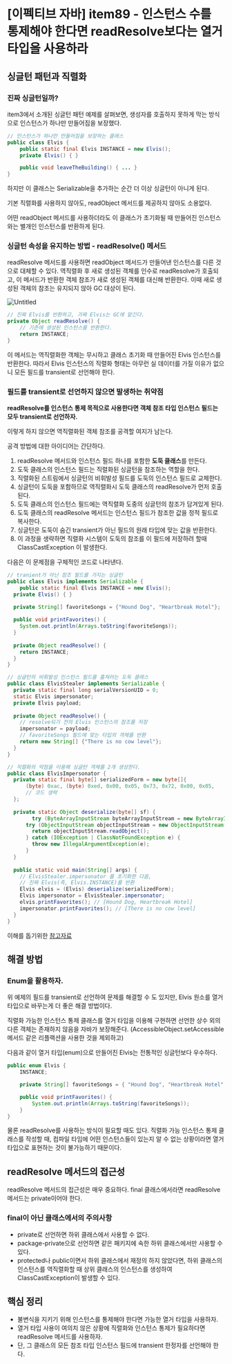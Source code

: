 # [이펙티브 자바] item89 - 인스턴스 수를 통제해야 한다면 readResolve보다는 열거 타입을 사용하라

## 싱글턴 패턴과 직렬화

### 진짜 싱글턴일까?

item3에서 소개된 싱글턴 패턴 예제를 살펴보면, 생성자를 호출하지 못하게 막는 방식으로 인스턴스가 하나만 만들어짐을 보장했다.

```java
// 인스턴스가 하나만 만들어짐을 보장하는 클래스
public class Elvis {
    public static final Elvis INSTANCE = new Elvis();
    private Elvis() { }

    public void leaveTheBuilding() { ... }
}
```

하지만 이 클래스는 Serializable을 추가하는 순간 더 이상 싱글턴이 아니게 된다. 

기본 직렬화를 사용하지 않아도, readObject 메서드를 제공하지 않아도 소용없다. 

어떤 readObject 메서드를 사용하더라도 이 클래스가 초기화될 때 만들어진 인스턴스와는 별개인 인스턴스를 반환하게 된다.

### 싱글턴 속성을 유지하는 방법 - readResolve() 메서드

readResolve 메서드를 사용하면 readObject 메서드가 만들어낸 인스턴스를 다른 것으로 대체할 수 있다. 역직렬화 후 새로 생성된 객체를 인수로 readResolve가 호출되고, 이 메서드가 반환한 객체 참조가 새로 생성된 객체를 대신해 반환한다. 이때 새로 생성된 객체의 참조는 유지되지 않아 GC 대상이 된다.

![Untitled](%5B%E1%84%8B%E1%85%B5%E1%84%91%E1%85%A6%E1%86%A8%E1%84%90%E1%85%B5%E1%84%87%E1%85%B3%20%E1%84%8C%E1%85%A1%E1%84%87%E1%85%A1%5D%20item89%20-%20%E1%84%8B%E1%85%B5%E1%86%AB%E1%84%89%E1%85%B3%E1%84%90%E1%85%A5%E1%86%AB%E1%84%89%E1%85%B3%20%E1%84%89%E1%85%AE%E1%84%85%E1%85%B3%E1%86%AF%20%E1%84%90%E1%85%A9%E1%86%BC%E1%84%8C%E1%85%A6%E1%84%92%E1%85%A2%2012d14f1aa5c44d0a9cd07dfa9a8b2a9d/Untitled.png)

```java
// 진짜 Elvis를 반환하고, 가짜 Elvis는 GC에 맡긴다.
private Object readResolve() {
    // 기존에 생성된 인스턴스를 반환한다.
    return INSTANCE;
}
```

이 메서드는 역직렬화한 객체는 무시하고 클래스 초기화 때 만들어진 Elvis 인스턴스를 반환한다. 따라서 Elvis 인스턴스의 직렬화 형태는 아무런 실 데이터를 가질 이유가 없으니 모든 필드를 transient로 선언해야 한다.

### 필드를 transient로 선언하지 않으면 발생하는 취약점

**readResolve를 인스턴스 통제 목적으로 사용한다면 객체 참조 타입 인스턴스 필드는 모두 transient로 선언하자.**

이렇게 하지 않으면 역직렬화된 객체 참조를 공격할 여지가 남는다. 

공격 방법에 대한 아이디어는 간단하다.

1. readResolve 메서드와 인스턴스 필드 하나를 포함한 **도둑 클래스**를 만든다. 
2. 도둑 클래스의 인스턴스 필드는 직렬화된 싱글턴을 참조하는 역할을 한다.
3. 직렬화된 스트림에서 싱글턴의 비휘발성 필드를 도둑의 인스턴스 필드로 교체한다.
4. 싱글턴이 도둑을 포함하므로 역직렬화시 도둑 클래스의 readResolve가 먼저 호출된다.
5. 도둑 클래스의 인스턴스 필드에는 역직렬화 도중의 싱글턴의 참조가 담겨있게 된다.
6. 도둑 클래스의 readResolve 메서드는 인스턴스 필드가 참조한 값을 정적 필드로 복사한다.
7. 싱글턴은 도둑이 숨긴 transient가 아닌 필드의 원래 타입에 맞는 값을 반환한다.
8. 이 과정을 생략하면 직렬화 시스템이 도둑의 참조를 이 필드에 저장하려 할때 ClassCastException 이 발생한다.

다음은 이 문제점을 구체적인 코드로 나타낸다.

```java
// tranient가 아닌 참조 필드를 가지는 싱글턴
public class Elvis implements Serializable {
	public static final Elvis INSTANCE = new Elvis();
  private Elvis() { }

  private String[] favoriteSongs = {"Hound Dog", "Heartbreak Hotel"};
 
  public void printFavorites() {
    System.out.println(Arrays.toString(favoriteSongs));
  }
  
  private Object readResolve() {
    return INSTANCE;
  }
}
```

```java
// 싱글턴의 비휘발성 인스턴스 필드를 훔쳐러는 도둑 클래스
public class ElvisStealer implements Serializable {
  private static final long serialVersionUID = 0;
  static Elvis impersonator;
  private Elvis payload;
  
  private Object readResolve() {
    // resolve되기 전의 Elvis 인스턴스의 참조를 저장
    impersonator = payload;
    // favoriteSongs 필드에 맞는 타입의 객체를 반환
    return new String[] {"There is no cow level"};
  }
}
```

```java
// 직렬화의 약점을 이용해 싱글턴 객체를 2개 생성한다.
public class ElvisImpersonator {
  private static final byte[] serializedForm = new byte[]{
      (byte) 0xac, (byte) 0xed, 0x00, 0x05, 0x73, 0x72, 0x00, 0x05,
      // 코드 생략
  };
  
  private static Object deserialize(byte[] sf) {
		try (ByteArrayInputStream byteArrayInputStream = new ByteArrayInputStream(sf)) {
      try (ObjectInputStream objectInputStream = new ObjectInputStream(byteArrayInputStream)) {
        return objectInputStream.readObject();
      } catch (IOException | ClassNotFoundException e) {
        throw new IllegalArgumentException(e);
      }
  }
  
  public static void main(String[] args) {
    // ElvisStealer.impersonator 를 초기화한 다음,
    // 진짜 Elvis(즉, Elvis.INSTANCE)를 반환
    Elvis elvis = (Elvis) deserialize(serializedForm);
    Elvis impersonator = ElvisStealer.impersonator;
    elvis.printFavorites(); // [Hound Dog, Heartbreak Hotel]
    impersonator.printFavorites(); // [There is no cow level]
  }
}
```

이해를 돕기위한 [참고자료](https://stackoverflow.com/questions/37660696/elvisstealer-from-effective-java)

## 해결 방법

### Enum을 활용하자.

위 예제의 필드를 transient로 선언하여 문제를 해결할 수 도 있지만, Elvis 원소를 열거 타입으로 바꾸는게 더 좋은 해결 방법이다.

직렬화 가능한 인스턴스 통제 클래스를 열거 타입을 이용해 구현하면 선언한 상수 외의 다른 객체는 존재하지 않음을 자바가 보장해준다. (AccessibleObject.setAccessible 메서드 같은 리플랙션을 사용한 것을 제외하고)

다음과 같이 열거 타입(enum)으로 만들어진 Elvis는 전통적인 싱글턴보다 우수하다.

```java
public enum Elvis {
    INSTANCE;

    private String[] favoriteSongs = { "Hound Dog", "Heartbreak Hotel" };

    public void printFavorites() {
        System.out.println(Arrays.toString(favoriteSongs));
    }
}
```

물론 readResolve를 사용하는 방식이 필요할 때도 있다. 직렬화 가능 인스턴스 통제 클래스를 작성할 때, 컴파일 타임에 어떤 인스턴스들이 있는지 알 수 없는 상황이라면 열거 타입으로 표현하는 것이 불가능하기 때문이다.

## readResolve 메서드의 접근성

readResolve 메서드의 접근성은 매우 중요하다. final 클래스에서라면 readResolve 메서드는 private이어야 한다.

### final이 아닌 클래스에서의 주의사항

- private로 선언하면 하위 클래스에서 사용할 수 없다.
- package-private으로 선언하면 같은 패키지에 속한 하위 클래스에서만 사용할 수 있다.
- protected나 public이면서 하위 클래스에서 재정의 하지 않았다면, 하위 클래스의 인스턴스를 역직렬화할 때 상위 클래스의 인스턴스를 생성하여 ClassCastException이 발생할 수 있다.

## 핵심 정리

- 불변식을 지키기 위해 인스턴스를 통제해야 한다면 가능한 열거 타입을 사용하자.
- 열거 타입 사용이 여의치 않은 상황에 직렬화와 인스턴스 통제가 필요하다면 readResolve 메서드를 사용하자.
- 단, 그 클래스의 모든 참조 타입 인스턴스 필드에 transient 한정자를 선언해야 한다.